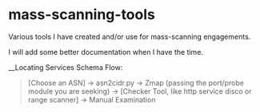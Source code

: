 # mass-scanning-tools

Various tools I have created and/or use for mass-scanning engagements. 

I will add some better documentation when I have the time.


__Locating Services Schema Flow:

> [Choose an ASN] -> asn2cidr.py -> Zmap (passing the port/probe module you are seeking) -> [Checker Tool, like http service disco or range scanner] -> Manual Examination
